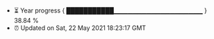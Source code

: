 - ⏳ Year progress { ███████████▁▁▁▁▁▁▁▁▁▁▁▁▁▁▁▁▁▁▁ } 38.84 %
- ⏰ Updated on Sat, 22 May 2021 18:23:17 GMT

